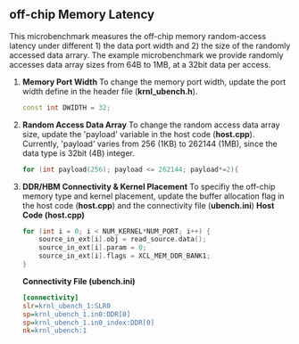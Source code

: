 ## off-chip Memory Latency

   This microbenchmark measures the off-chip memory random-access latency under different 1) the data port width and 2) the size of the randomly accessed data arrary. The example microbenchmark we provide randomly accesses data array sizes from 64B to 1MB, at a 32bit data per access.

1. **Memory Port Width**
    To change the memory port width, update the port width define in the header file (**krnl_ubench.h**).
      ```c++
      const int DWIDTH = 32;
      ```

2. **Random Access Data Array**
    To change the random access data array size, update the 'payload' variable in the host code (**host.cpp**). Currently, 'payload' varies from 256 (1KB) to 262144 (1MB), since the data type is 32bit (4B) integer.
      ```c++
      for (int payload(256); payload <= 262144; payload*=2){
      ```

5. **DDR/HBM Connectivity & Kernel Placement**
    To specifiy the off-chip memory type and kernel placement, update the buffer allocation flag in the host code (**host.cpp**) and the connectivity file (**ubench.ini**)
    **Host Code (host.cpp)**
      ```c++
      for (int i = 0; i < NUM_KERNEL*NUM_PORT; i++) {
          source_in_ext[i].obj = read_source.data();
          source_in_ext[i].param = 0;
          source_in_ext[i].flags = XCL_MEM_DDR_BANK1;
      }
      ```
    **Connectivity File (ubench.ini)**
      ```ini
      [connectivity]
      slr=krnl_ubench_1:SLR0
      sp=krnl_ubench_1.in0:DDR[0]
      sp=krnl_ubench_1.in0_index:DDR[0]
      nk=krnl_ubench:1
      ```
